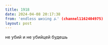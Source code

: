 ```yaml
---
title: 1918
date: 2024-04-08 20:17:38
from: 'endless шизing ⍼' (channel1162404975)
layout: post
---
```


не убий и не убийцей будешь

